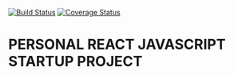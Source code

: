 [![Build Status](https://travis-ci.org/ManuelDominic/REACT.svg?branch=develop)](https://travis-ci.org/ManuelDominic/REACT) [![Coverage Status](https://coveralls.io/repos/github/ManuelDominic/REACT/badge.svg?branch=develop)](https://coveralls.io/github/ManuelDominic/REACT?branch=develop)

# PERSONAL REACT JAVASCRIPT STARTUP PROJECT

